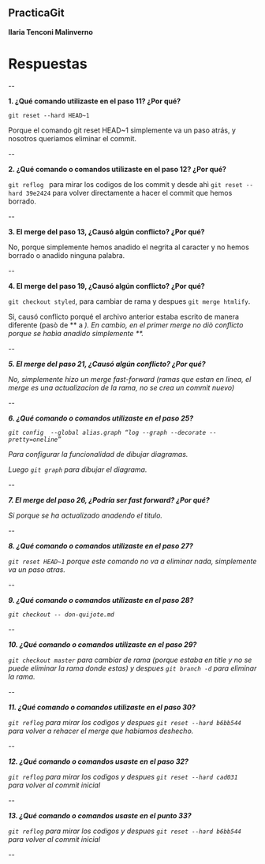 ## PracticaGit 

**Ilaria Tenconi Malinverno**



# Respuestas

--

**1. ¿Qué comando utilizaste en el paso 11? ¿Por qué?**

`git reset --hard HEAD~1`

Porque el comando git reset HEAD~1 simplemente va un paso atrás, y nosotros queriamos eliminar el commit.

--

**2. ¿Qué comando o comandos utilizaste en el paso 12? ¿Por qué?**

`git reflog ` para mirar los codigos de los commit y desde ahì `git reset --hard 39e2424` para volver directamente a hacer el commit que hemos borrado.

--

**3. El merge del paso 13, ¿Causó algún conflicto? ¿Por qué?**

No, porque simplemente hemos anadido el negrita al caracter y no hemos borrado o anadido ninguna palabra.

--

**4. El merge del paso 19, ¿Causó algún conflicto? ¿Por qué?**

`git checkout styled`, para cambiar de rama y despues `git merge htmlify`.

Si, causó conflicto porqué el archivo anterior estaba escrito de manera diferente (pasò de ** a <em>). En cambio, en el primer merge no diò conflicto porque se habìa anadido simplemente **.

--

**5. El merge del paso 21, ¿Causó algún conflicto? ¿Por qué?**

No, simplemente hizo un merge fast-forward (ramas que estan en linea, el merge es una actualizacion de la rama, no se crea un commit nuevo)

--

**6. ¿Qué comando o comandos utilizaste en el paso 25?**

`git config  --global alias.graph “log --graph --decorate --pretty=oneline” `

Para configurar la funcionalidad de dibujar diagramas.

Luego `git graph` para dibujar el diagrama.

--

**7. El merge del paso 26, ¿Podría ser fast forward? ¿Por qué?**

Si porque se ha actualizado anadendo el titulo.

--

**8. ¿Qué comando o comandos utilizaste en el paso 27?**

`git reset HEAD~1` porque este comando no va a eliminar nada, simplemente va un paso atras.

--

**9. ¿Qué comando o comandos utilizaste en el paso 28?**

`git checkout -- don-quijote.md `

--

**10. ¿Qué comando o comandos utilizaste en el paso 29?**

`git checkout master` para cambiar de rama (porque estaba en title y no se puede eliminar la rama donde estas)  y despues `git branch -d` para eliminar la rama. 

--

**11. ¿Qué comando o comandos utilizaste en el paso 30?**

`git reflog` para mirar los codigos  y despues `git reset --hard b6bb544  ` para volver a rehacer el merge que habiamos deshecho.

--

**12. ¿Qué comando o comandos usaste en el paso 32?**

`git reflog` para mirar los codigos  y despues `git reset --hard cad031   ` para volver al commit inicial

--

**13. ¿Qué comando o comandos usaste en el punto 33?**

`git reflog` para mirar los codigos  y despues `git reset --hard b6bb544 ` para volver al commit inicial

--